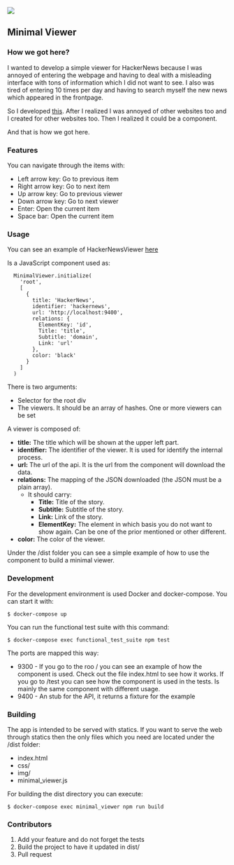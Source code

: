 ![](https://img.shields.io/badge/license-MIT-blue.svg)

## Minimal Viewer

### How we got here?

I wanted to develop a simple viewer for HackerNews because I was annoyed of entering the webpage and having to deal with a misleading interface with tons of information which I did not want to see. I also was tired of entering 10 times per day and having to search myself the new news which appeared in the frontpage.

So I developed [this](http://hacker-news-viewer.miguel.im). After I realized I was annoyed of other websites too and I created for other websites too. Then I realized it could be a component.

And that is how we got here.

### Features

You can navigate through the items with:

- Left arrow key: Go to previous item
- Right arrow key: Go to next item
- Up arrow key: Go to previous viewer
- Down arrow key: Go to next viewer
- Enter: Open the current item
- Space bar: Open the current item

### Usage

You can see an example of HackerNewsViewer [here](https://github.com/MiguelBel/HackerNewsViewer)

Is a JavaScript component used as:

```
  MinimalViewer.initialize(
    'root',
    [
      {
        title: 'HackerNews',
        identifier: 'hackernews',
        url: 'http://localhost:9400',
        relations: {
          ElementKey: 'id',
          Title: 'title',
          Subtitle: 'domain',
          Link: 'url'
        },
        color: 'black'
      }
    ]
  )
```

There is two arguments:

- Selector for the root div
- The viewers. It should be an array of hashes. One or more viewers can be set

A viewer is composed of:

- **title:** The title which will be shown at the upper left part.
- **identifier:** The identifier of the viewer. It is used for identify the internal process.
- **url:** The url of the api. It is the url from the component will download the data.
- **relations:** The mapping of the JSON downloaded (the JSON must be a plain array).
  - It should carry:
    - __Title:__ Title of the story.
    - __Subtitle:__ Subtitle of the story.
    - __Link:__ Link of the story.
    - __ElementKey:__ The element in which basis you do     not want to show again. Can be one of the prior mentioned or other different.
- **color:** The color of the viewer.

Under the /dist folder you can see a simple example of how to use the component to build a minimal viewer.

### Development

For the development environment is used Docker and docker-compose. You can start it with:

```
$ docker-compose up
```

You can run the functional test suite with this command:

```
$ docker-compose exec functional_test_suite npm test
```

The ports are mapped this way:

- 9300 - If you go to the roo / you can see an example of how the component is used. Check out the file index.html to see how it works. If you go to /test you can see how the component is used in the tests. Is mainly the same component with different usage.
- 9400 - An stub for the API, it returns a fixture for the example

### Building

The app is intended to be served with statics. If you want to serve the web through statics then the only files which you need are located under the /dist folder:

- index.html
- css/
- img/
- minimal_viewer.js

For building the dist directory you can execute:

```
$ docker-compose exec minimal_viewer npm run build
```

### Contributors

1. Add your feature and do not forget the tests
2. Build the project to have it updated in dist/
3. Pull request

